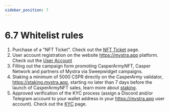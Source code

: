 ```yaml
---
sidebar_position: 7
---
```


# 6.7 Whitelist rules
1. Purchase of a "NFT Ticket". Check out the <a href="https://docs.mystra.io/docs/PRODUCTS%20AND%20SERVICES/2.7-nft-ticket/">NFT Ticket</a> page.
2. User account registration on the website https://mystra.app platform. Check out the <a href="https://docs.mystra.io/docs/PLATFORM/5.1-User-account/">User Account</a>
3. Filling out the campaign form promoting CasperArmyNFT, Casper Network and partners of Mystra via Sweepwidget campaigns.
4. Staking a minimum of 5000 CSPR directly on the  CasperArmy validator, https://staking.mystra.app, starting no later than 7 days before the launch of CasperArmyNFT sales, learn more about <a href="https://docs.mystra.io/docs/PRODUCTS%20AND%20SERVICES/2.9-staking/">staking</a>.
5. Approved verification of the KYC process (assign a Discord and/or Telegram account to your wallet address in your https://mystra.app user account). Check out the <a href="https://docs.mystra.io/docs/what-is-mystra/1.8-KYC-AML">KYC</a> page.
